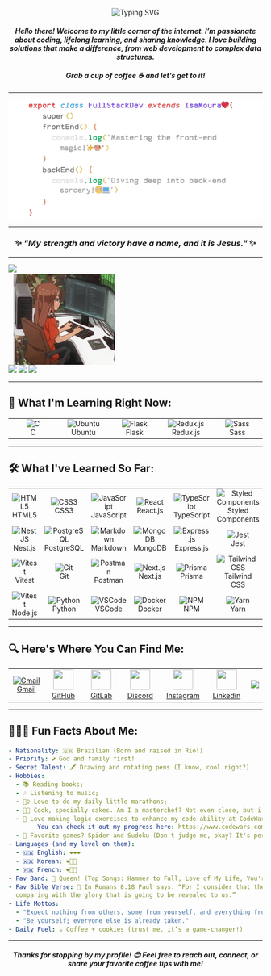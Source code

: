 <div align="center">
  <p align="center">
    <img src="https://readme-typing-svg.herokuapp.com?font=Fira+Code&size=24&pause=1000&color=F17EA1&width=670&lines=Hello,+World!+🗺+🐱‍🐉+|+I'm+Isabelle+Moura;Full-Stack-Developer+|+Coder+|+Tech+Enthusiast" alt="Typing SVG" />
  </p>
  
####  _Hello there! Welcome to my little corner of the internet. I’m passionate about coding, lifelong learning, and sharing knowledge. I love building solutions that make a difference, from web development to complex data structures._
#### _Grab a cup of coffee ☕ and let’s get to it!_
</div>

---
<div align="center">  

![<IsaMouraDev/>](images/extends_isa_moura.png)

</div>

---

<div align="center">  
  
### ✨ *"My strength and victory have a name, and it is Jesus."* ✨
</div>

---

<div style=display: flex>
  <img height="180em" src="http://github-profile-summary-cards.vercel.app/api/cards/profile-details?username=Isabelle-Moura&theme=aura"/>
   <div style="height: 180px; display: flex; align-items: center; margin: 0 10px;">
    <img src="images/girl-typing.gif" alt="Girl Typing" style="height: 180px;" />
  </div>
  <img height="180em" src="http://github-profile-summary-cards.vercel.app/api/cards/repos-per-language?username=Isabelle-Moura&theme=aura"/>
  <img height="180em" src="http://github-profile-summary-cards.vercel.app/api/cards/stats?username=Isabelle-Moura&theme=aura"/>  
  <img height="180em" src="https://github-readme-stats.vercel.app/api/top-langs/?username=Isabelle-Moura&theme=aura"/>  
</div>

<hr/>

## **🤩 What I'm Learning Right Now:**
<table align="center">
  <tr>
    <td align="center" width="96">
      <img src="https://skillicons.dev/icons?i=c" width="40" height="40" alt="C" />
      <br>C
    </td>
    <td align="center" width="96">
      <img src="https://skillicons.dev/icons?i=ubuntu" width="40" height="40" alt="Ubuntu" />
      <br>Ubuntu
    </td>
    <td align="center" width="96">
      <img src="https://skillicons.dev/icons?i=flask" width="40" height="40" alt="Flask" />
      <br>Flask
    </td>
    <td align="center" width="96">
      <img src="https://skillicons.dev/icons?i=redux" width="40" height="40" alt="Redux.js" />
      <br>Redux.js
    </td>
    <td align="center" width="96">
      <img src="https://skillicons.dev/icons?i=sass" width="40" height="40" alt="Sass" />
      <br>Sass
    </td>
  </tr>
</table>

<hr/>

## 🛠️ **What I've Learned So Far:**
<table align="center">
  <tr>
    <td align="center" width="96">
      <img src="https://skillicons.dev/icons?i=html" width="40" height="40" alt="HTML5" />
      <br>HTML5
    </td>
    <td align="center" width="96">
      <img src="https://skillicons.dev/icons?i=css" width="40" height="40" alt="CSS3" />
      <br>CSS3
    </td>
    <td align="center" width="96">
      <img src="https://skillicons.dev/icons?i=js" width="40" height="40" alt="JavaScript" />
      <br>JavaScript
    </td>
    <td align="center" width="96">
      <img src="https://skillicons.dev/icons?i=react" width="40" height="40" alt="React" />
      <br>React.js
    </td>
    <td align="center" width="96">
      <img src="https://skillicons.dev/icons?i=ts" width="40" height="40" alt="TypeScript" />
      <br>TypeScript
    </td>
    <td align="center" width="96">
      <img src="https://skillicons.dev/icons?i=styledcomponents" width="40" height="40" alt="Styled Components" />
      <br>Styled Components
    </td>
  </tr>
  <tr>
    <td align="center" width="96">
      <img src="https://skillicons.dev/icons?i=nestjs" width="40" height="40" alt="NestJS" />
      <br>Nest.js
    </td>
    <td align="center" width="96">
      <img src="https://skillicons.dev/icons?i=postgres" width="40" height="40" alt="PostgreSQL" />
      <br>PostgreSQL
    </td>
    <td align="center" width="96">
      <img src="https://skillicons.dev/icons?i=markdown" width="40" height="40" alt="Markdown" />
      <br>Markdown
    </td>
    <td align="center" width="96">
      <img src="https://skillicons.dev/icons?i=mongodb" width="40" height="40" alt="MongoDB" />
      <br>MongoDB
    </td>
    <td align="center" width="96">
      <img src="https://skillicons.dev/icons?i=express" width="40" height="40" alt="Express.js" />
      <br>Express.js
    </td>
    <td align="center" width="96">
      <img src="https://skillicons.dev/icons?i=jest" width="40" height="40" alt="Jest" />
      <br>Jest
    </td>
  </tr>
  <tr>
    <td align="center" width="96">
      <img src="https://skillicons.dev/icons?i=vitest" width="40" height="40" alt="Vitest" />
      <br>Vitest
    </td>
    <td align="center" width="96">
      <img src="https://skillicons.dev/icons?i=git" width="40" height="40" alt="Git" />
      <br>Git
    </td>
    <td align="center" width="96">
      <img src="https://skillicons.dev/icons?i=postman" width="40" height="40" alt="Postman" />
      <br>Postman
    </td>
    <td align="center" width="96">
      <img src="https://skillicons.dev/icons?i=nextjs" width="40" height="40" alt="Next.js" />
      <br>Next.js
    </td>
    <td align="center" width="96">
      <img src="https://skillicons.dev/icons?i=prisma" width="40" height="40" alt="Prisma" />
      <br>Prisma
    </td>
    <td align="center" width="96">
      <img src="https://skillicons.dev/icons?i=tailwind" width="40" height="40" alt="Tailwind CSS" />
      <br>Tailwind CSS
    </td>
  </tr>
  <tr>
    <td align="center" width="96">
      <img src="https://skillicons.dev/icons?i=nodejs" width="40" height="40" alt="Vitest" />
      <br>Node.js
    </td>
    <td align="center" width="96">
      <img src="https://skillicons.dev/icons?i=python" width="40" height="40" alt="Python" />
      <br>Python
    </td>
    <td align="center" width="96">
      <img src="https://skillicons.dev/icons?i=vscode" width="40" height="40" alt="VSCode" />
      <br>VSCode
    </td>
    <td align="center" width="96">
      <img src="https://skillicons.dev/icons?i=docker" width="40" height="40" alt="Docker" />
      <br>Docker
    </td>
    <td align="center" width="96">
      <img src="https://skillicons.dev/icons?i=npm" width="40" height="40" alt="NPM" />
      <br>NPM
    </td>
    <td align="center" width="96">
      <img src="https://skillicons.dev/icons?i=yarn" width="40" height="40" alt="Yarn" />
      <br>Yarn
    </td>
  </tr>
</table>

<hr/>

## **🔍 Here's Where You Can Find Me:**
<table align="center">
  <tr>
    <td align="center" width="96">
      <a href="mailto:mourabisabelle@gmail.com" title="Send me a mail!">
        <img src="https://skillicons.dev/icons?i=gmail" width="40" height="40" alt="Gmail"/> 
        <br>Gmail
      </a>
    </td>
    <td align="center" width="96">
      <a  href="https://github.com/Isabelle-Moura?tab=repositories" target="_blank" title="Follow me and I'll follow back! And check out my projects." >
        <img target="_blank" src="https://skillicons.dev/icons?i=github" width="40" height="40" />
        <br>GitHub
      </a>
    </td>
    <td align="center" width="96">
      <a href="https://gitlab.com/Isabelle-Moura" target="_blank" title="Follow me and I'll follow back!" >
        <img src="https://skillicons.dev/icons?i=gitlab" width="40" height="40" />
        <br>GitLab
      </a>
    </td>
    <td align="center" width="96">
      <a href="https://www.instagram.com/isa_moura112/" target="_blank" title="Let's be buddies? My nickname is isa_m_b." >
        <img src="https://skillicons.dev/icons?i=discord" width="40" height="40" />
        <br>Discord
      </a>
    </td>
    <td align="center" width="96">
      <a href="https://www.instagram.com/isa_moura112/" target="_blank" title="Follow me and I'll follow back!" >
        <img src="https://skillicons.dev/icons?i=instagram" width="40" height="40" />
        <br>Instagram
      </a>
    </td>
    <td align="center" width="96">
      <a href="https://www.linkedin.com/in/isa-moura/" target="_blank" title="Connect with me!" >
        <img src="https://skillicons.dev/icons?i=linkedin" width="40" height="40" />
        <br>Linkedin
      </a>
    </td>
    <td>
      <a href="https://visitcount.itsvg.in">
        <img src="https://visitcount.itsvg.in/api?id=Isabelle-Moura&label=Profile%20Views&icon=5&pretty=true" />
      </a>
    </td>
  </tr>
</table>

<hr/>

## **🌌🐱‍👤 Fun Facts About Me:**
```yaml
- Nationality: 🇧🇷 Brazilian (Born and raised in Rio!)
- Priority: 💕 God and family first!
- Secret Talent: 🖍 Drawing and rotating pens (I know, cool right?)
- Hobbies:
  - 📚 Reading books;
  - 🎶 Listening to music;
  - 🏃‍♀️ Love to do my daily little marathons;
  - 👩‍🍳 Cook, specially cakes. Am I a masterchef? Not even close, but i try;
  - 🧩 Love making logic exercises to enhance my code ability at CodeWars.
        You can check it out my progress here: https://www.codewars.com/users/Isabelle-Moura;
  - 🎲 Favorite games? Spider and Sudoku (Don't judge me, okay? It's perfectly normal);
- Languages (and my level on them):
  - 🇬🇧 English: ❤️❤️❤️
  - 🇰🇷 Korean: ❤️🤍🤍
  - 🇫🇷 French: ❤️🤍🤍
- Fav Band: 🥁 Queen! (Top Songs: Hammer to Fall, Love of My Life, You're My Best Friend and Bohemian Rhapsody)
- Fav Bible Verse: 🛐 In Romans 8:18 Paul says: “For I consider that the sufferings of this present time are not worth
  comparing with the glory that is going to be revealed to us.”
- Life Mottos:
  - "Expect nothing from others, some from yourself, and everything from God."
  - "Be yourself; everyone else is already taken."
- Daily Fuel: ☕ Coffee + cookies (trust me, it’s a game-changer!)
```

---
<div align="center">
  
  #### _Thanks for stopping by my profile! 😊 Feel free to reach out, connect, or share your favorite coffee tips with me!_
</div>
